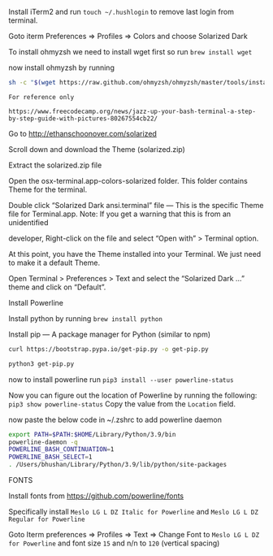 Install iTerm2 and run `touch ~/.hushlogin` to remove last login from terminal.

Goto iterm Preferences => Profiles => Colors and choose Solarized Dark

To install ohmyzsh we need to install wget first so run `brew install wget`

now install ohmyzsh by running

```bash
sh -c "$(wget https://raw.github.com/ohmyzsh/ohmyzsh/master/tools/install.sh -O -)"
```

```text
For reference only

https://www.freecodecamp.org/news/jazz-up-your-bash-terminal-a-step-by-step-guide-with-pictures-80267554cb22/
```

Go to http://ethanschoonover.com/solarized

Scroll down and download the Theme (solarized.zip)

Extract the solarized.zip file

Open the osx-terminal.app-colors-solarized folder. This folder contains Theme for the terminal.

Double click “Solarized Dark ansi.terminal” file — This is the specific Theme file for Terminal.app. Note: If you get a warning that this is from an unidentified 

developer, Right-click on the file and select “Open with” > Terminal option.

At this point, you have the Theme installed into your Terminal. We just need to make it a default Theme.

Open Terminal > Preferences > Text and select the “Solarized Dark …” theme and click on “Default”.


Install Powerline

Install python by running `brew install python`

Install pip — A package manager for Python (similar to npm)

```bash
curl https://bootstrap.pypa.io/get-pip.py -o get-pip.py

```

```bash
python3 get-pip.py
```

now to install powerline run `pip3 install --user powerline-status`


Now you can figure out the location of Powerline by running the following: `pip3 show powerline-status` Copy the value from the `Location` field.

now paste the below code in ~/.zshrc to add powerline daemon

```bash
export PATH=$PATH:$HOME/Library/Python/3.9/bin
powerline-daemon -q
POWERLINE_BASH_CONTINUATION=1
POWERLINE_BASH_SELECT=1
. /Users/bhushan/Library/Python/3.9/lib/python/site-packages
```



FONTS

Install fonts from https://github.com/powerline/fonts

Specifically install `Meslo LG L DZ Italic for Powerline` and `Meslo LG L DZ Regular for Powerline`

Goto Iterm preferences => Profiles => Text => Change Font to `Meslo LG L DZ for Powerline` and font size `15` and n/n to `120` (vertical spacing)


